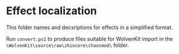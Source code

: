 # Effect localization

This folder names and decsriptions for effects in a simplified format.

Run `convert.ps1` to produce files suitable for WolvenKit import in the `\WolvenKit\source\raw\zhincore\chaosmod\` folder.
